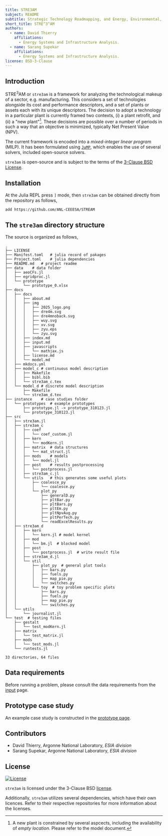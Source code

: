 ```yaml
---
title: STRE3AM 
subject: README 
subtitle: Strategic Technology Roadmapping, and Energy, Environmental, and Economic Analysis Model
short_title: STRE^3^AM
authors:
  - name: David Thierry 
    affiliations:
      - Energy Systems and Infrastructure Analysis.
  - name: Sarang Supekar
    affiliations:
      - Energy Systems and Infrastructure Analysis.
license: BSD-3-Clause 
---
```


## Introduction

STRE<sup>3</sup>AM or `stre3am` is a framework for analyzing the technological
makeup of a sector, e.g. manufacturing. This considers a set of technologies
alongside its cost and performance descriptors, and a set of plants or assets
each with its unique descriptors. The decision to adopt a technology in a
particular plant is currently framed two contexts, (i) a plant retrofit, and
(ii) a "new plant"[^1]. These decisions are possible over a number of periods in
such a way that an objective is minimized, typically Net Present Value (NPV).

The current framework is encoded into a *mixed-integer linear program* (MILP).
It has been formulated using [`JuMP`](https://github.com/jump-dev/JuMP.jl),
which enables the use of several solvers, included open-source solvers. 

`stre3am` is open-source and is subject to the terms of the [3-Clause BSD
License](https://opensource.org/license/BSD-3-clause/).

## Installation

At the Julia REPL press `]` mode, then `stre3am` can be obtained directly from
the repository as follows,

    add https://github.com/ANL-CEEESA/STREAM

## The `stre3am` directory structure

The source is organized as follows,

    .
    ├── LICENSE
    ├── Manifest.toml   # julia record of pakages
    ├── Project.toml    # julia dependencies
    ├── README.md   # project readme
    ├── data    # data folder
    │   ├── aeoCFs.jl
    │   ├── egridproc.jl
    │   └── prototype
    │       └── prototype_0.xlsx
    ├── docs
    │   ├── docs
    │   │   ├── about.md
    │   │   ├── img
    │   │   │   ├── 2025_logo.png
    │   │   │   ├── dre4m.svg
    │   │   │   ├── dre4mnoback.svg
    │   │   │   ├── wuy.svg
    │   │   │   ├── xv.svg
    │   │   │   ├── zyu.eps
    │   │   │   └── zyu.svg
    │   │   ├── index.md
    │   │   ├── input.md
    │   │   ├── javascripts
    │   │   │   └── mathjax.js
    │   │   ├── license.md
    │   │   └── model.md
    │   ├── mkdocs.yml
    │   ├── model_c # continuous model description
    │   │   ├── Makefile
    │   │   ├── bibl.bib
    │   │   └── stre3am_c.tex
    │   └── model_d # discrete model description
    │       ├── Makefile
    │       └── stre3am_d.tex
    ├── instance    # case studies folder
    │   └── prototypes  # example prototypes
    │       ├── prototype.jl -> prototype_310123.jl
    │       └── prototype_310123.jl
    ├── src
    │   ├── stre3am.jl
    │   ├── stre3am_c
    │   │   ├── coef
    │   │   │   └── coef_custom.jl
    │   │   ├── kern
    │   │   │   └── modKern.jl
    │   │   ├── matrix  # data structures
    │   │   │   └── mat_struct.jl
    │   │   ├── mods    # models
    │   │   │   └── model.jl
    │   │   ├── post    # results postprocessing
    │   │   │   └── postprocess.jl
    │   │   ├── stre3am_c.jl
    │   │   └── utils   # this generates some useful plots
    │   │       ├── coalesce_py
    │   │       │   └── coalesce.py
    │   │       └── plot_py
    │   │           ├── generalD.py
    │   │           ├── pltBar.py
    │   │           ├── pltBars.py
    │   │           ├── pltEm.py
    │   │           ├── pltNpvAug.py
    │   │           ├── pltPerTech.py
    │   │           └── readExcelResults.py
    │   ├── stre3am_d
    │   │   ├── kern
    │   │   │   └── kern.jl # model kernel
    │   │   ├── mod
    │   │   │   └── bm.jl  # blocked model
    │   │   ├── post
    │   │   │   └── postprocess.jl  # write result file
    │   │   ├── stre3am_d.jl
    │   │   └── util
    │   │       ├── plot_py  # general plot tools
    │   │       │   ├── bars.py
    │   │       │   ├── fuels.py
    │   │       │   ├── map_pie.py
    │   │       │   └── switches.py
    │   │       └── toy  # toy problem specific plots
    │   │           ├── bars.py
    │   │           ├── fuels.py
    │   │           ├── map_pie.py
    │   │           └── switches.py
    │   └── utils
    │       └── journalist.jl
    └── test  # testing files
        ├── gestalt
        │   └── test_modKern.jl
        ├── matrix
        │   └── test_matrix.jl
        ├── mods
        │   └── test_mods.jl
        └── runtests.jl

    33 directories, 64 files

## Data requirements 

Before running a problem, please consult the data requirements from the
[input](input_data.md) page.

## Prototype case study

An example case study is constructed in the [prototype page](prototype_case.md).

## Contributors

- David Thierry, Argonne National Laboratory, *ESIA division*
- Sarang Supekar, Argonne National Laboratory, *ESIA division*

## License

[![License](https://img.shields.io/badge/License-BSD_3--Clause-blue.svg)](https://opensource.org/licenses/BSD-3-Clause)

`stre3am` is licensed under the 3-Clause BSD [license](license.md). 

Additionally, `stre3am` utilizes several dependencies, which have their own
licences. Refer to their respective repositories for more information about the
licenses.

[^1]: A new plant is constrained by several aspcects, including the availability
  of *empty location*. Please refer to the model document.
